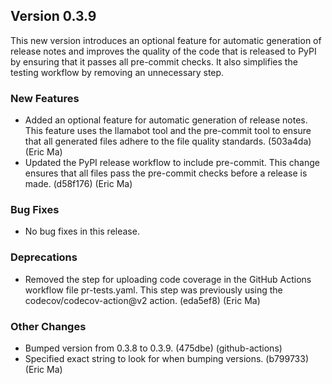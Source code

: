 ## Version 0.3.9

This new version introduces an optional feature for automatic generation of release notes and improves the quality of the code that is released to PyPI by ensuring that it passes all pre-commit checks. It also simplifies the testing workflow by removing an unnecessary step.

### New Features

- Added an optional feature for automatic generation of release notes. This feature uses the llamabot tool and the pre-commit tool to ensure that all generated files adhere to the file quality standards. (503a4da) (Eric Ma)
- Updated the PyPI release workflow to include pre-commit. This change ensures that all files pass the pre-commit checks before a release is made. (d58f176) (Eric Ma)

### Bug Fixes

- No bug fixes in this release.

### Deprecations

- Removed the step for uploading code coverage in the GitHub Actions workflow file pr-tests.yaml. This step was previously using the codecov/codecov-action@v2 action. (eda5ef8) (Eric Ma)

### Other Changes

- Bumped version from 0.3.8 to 0.3.9. (475dbe) (github-actions)
- Specified exact string to look for when bumping versions. (b799733) (Eric Ma)